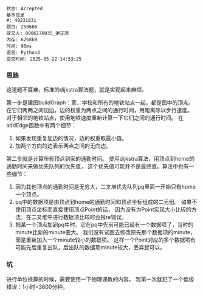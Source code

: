 ```
状态: Accepted
基本信息
#: 49231831
题目: 250606
提交人: 0006178035_谢正茂
内存: 6268kB
时间: 90ms
语言: Python3
提交时间: 2025-05-22 14:53:25
```

### 思路
这道题不算难，标准的dijkstra算法题，就是实现起来麻烦。

第一步是建图buildGraph：家、学校和所有的地铁站点一起，都是图中的顶点。
在它们两两之间加边，边的权重为两点之间的通行时间，用距离除以步行速度。
对于相邻的地铁站点，使用地铁速度重新计算一下它们之间的通行时间。
在addEdge函数中有两个细节：
1. 如果发现重复加边的情况，边的权重取最小值。
2. 加两个方向的边表示两点之间的无向边。

第二步就是计算所有顶点到家的通勤时间。
使用dijkstra算法，用顶点到home的通勤时间来做优先队列的优先值，
这个优先值可能并不是最终值。算法中也有一些细节：
1. 因为其他顶点的通勤时间是无穷大，二叉堆优先队列pq里面一开始只有home一个顶点。
2. pq中的数据项是由顶点到home的通勤时间和顶点坐标组成的二元组。
   如果不使用顶点坐标而直接使用顶点Point的话，
   因为没有为Point实现大小比较的方法，在二叉堆中进行数据项比较时会报re错误。
3. 把某一个顶点加到pq中时，它在pq中先前可能已经有一个数据项了，当时的minute比新的minute要大。
   我们没有试图去修改原先那个数据项的minute，而是重新加入一个minute较小的数据项。
   这样一个Point对应的多个数据项有可能先后重复出队，后出队的数据项minute较大，丢弃就可以。

### 坑
进行单位换算的时候，需要使用一下物理课教的内容。
我第一次就犯了一个低级错误：1小时=3600分种。


